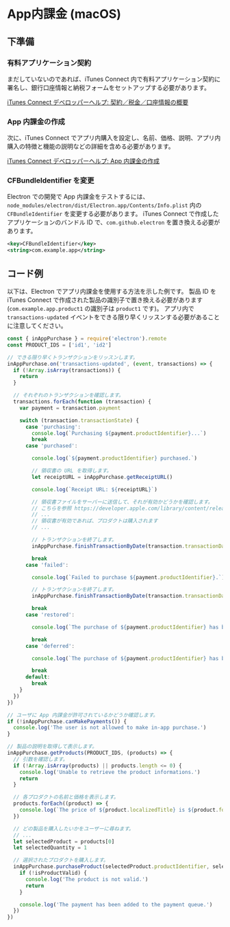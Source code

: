 # App内課金 (macOS)

## 下準備

### 有料アプリケーション契約

まだしていないのであれば、iTunes Connect 内で有料アプリケーション契約に署名し、銀行口座情報と納税フォームをセットアップする必要があります。

[iTunes Connect デベロッパーヘルプ: 契約／税金／口座情報の概要](https://help.apple.com/itunes-connect/developer/#/devb6df5ee51)

### App 内課金の作成

次に、iTunes Connect でアプリ内購入を設定し、名前、価格、説明、アプリ内購入の特徴と機能の説明などの詳細を含める必要があります。

[iTunes Connect デベロッパーヘルプ: App 内課金の作成](https://help.apple.com/itunes-connect/developer/#/devae49fb316)

### CFBundleIdentifier を変更

Electron での開発で App 内課金をテストするには、`node_modules/electron/dist/Electron.app/Contents/Info.plist` 内の `CFBundleIdentifier` を変更する必要があります。 iTunes Connect で作成したアプリケーションのバンドル ID で、`com.github.electron` を置き換える必要があります。

```xml
<key>CFBundleIdentifier</key>
<string>com.example.app</string>
```

## コード例

以下は、Electron でアプリ内課金を使用する方法を示した例です。 製品 ID を iTunes Connect で作成された製品の識別子で置き換える必要があります (`com.example.app.product1` の識別子は `product1` です)。 アプリ内で `transactions-updated` イベントをできる限り早くリッスンする必要があることに注意してください。

```javascript
const { inAppPurchase } = require('electron').remote
const PRODUCT_IDS = ['id1', 'id2']

// できる限り早くトランザクションをリッスンします。
inAppPurchase.on('transactions-updated', (event, transactions) => {
  if (!Array.isArray(transactions)) {
    return
  }

  // それぞれのトランザクションを確認します。
  transactions.forEach(function (transaction) {
    var payment = transaction.payment

    switch (transaction.transactionState) {
      case 'purchasing':
        console.log(`Purchasing ${payment.productIdentifier}...`)
        break
      case 'purchased':

        console.log(`${payment.productIdentifier} purchased.`)

        // 領収書の URL を取得します。
        let receiptURL = inAppPurchase.getReceiptURL()

        console.log(`Receipt URL: ${receiptURL}`)

        // 領収書ファイルをサーバーに送信して、それが有効かどうかを確認します。
        // こちらを参照 https://developer.apple.com/library/content/releasenotes/General/ValidateAppStoreReceipt/Chapters/ValidateRemotely.html
        // ...
        // 領収書が有効であれば、プロダクトは購入されます
        // ...

        // トランザクションを終了します。
        inAppPurchase.finishTransactionByDate(transaction.transactionDate)

        break
      case 'failed':

        console.log(`Failed to purchase ${payment.productIdentifier}.`)

        // トランザクションを終了します。
        inAppPurchase.finishTransactionByDate(transaction.transactionDate)

        break
      case 'restored':

        console.log(`The purchase of ${payment.productIdentifier} has been restored.`)

        break
      case 'deferred':

        console.log(`The purchase of ${payment.productIdentifier} has been deferred.`)

        break
      default:
        break
    }
  })
})

// ユーザに App 内課金が許可されているかどうか確認します。
if (!inAppPurchase.canMakePayments()) {
  console.log('The user is not allowed to make in-app purchase.')
}

// 製品の説明を取得して表示します。
inAppPurchase.getProducts(PRODUCT_IDS, (products) => {
  // 引数を確認します。
  if (!Array.isArray(products) || products.length <= 0) {
    console.log('Unable to retrieve the product informations.')
    return
  }

  // 各プロダクトの名前と価格を表示します。
  products.forEach((product) => {
    console.log(`The price of ${product.localizedTitle} is ${product.formattedPrice}.`)
  })

  // どの製品を購入したいかをユーザーに尋ねます。
  // ...
  let selectedProduct = products[0]
  let selectedQuantity = 1

  // 選択されたプロダクトを購入します。
  inAppPurchase.purchaseProduct(selectedProduct.productIdentifier, selectedQuantity, (isProductValid) => {
    if (!isProductValid) {
      console.log('The product is not valid.')
      return
    }

    console.log('The payment has been added to the payment queue.')
  })
})
```